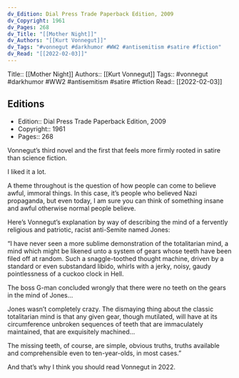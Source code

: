 ```yaml
---
dv_Edition: Dial Press Trade Paperback Edition, 2009
dv_Copyright: 1961
dv_Pages: 268
dv_Title: "[[Mother Night]]"
dv_Authors: "[[Kurt Vonnegut]]"
dv_Tags: "#vonnegut #darkhumor #WW2 #antisemitism #satire #fiction"
dv_Read: "[[2022-02-03]]"
---
```

Title:: [[Mother Night]]
Authors:: [[Kurt Vonnegut]]
Tags:: #vonnegut #darkhumor #WW2 #antisemitism #satire #fiction 
Read:: [[2022-02-03]]

## Editions
- Edition:: Dial Press Trade Paperback Edition, 2009
- Copyright:: 1961
- Pages:: 268

Vonnegut’s third novel and the first that feels more firmly rooted in satire than science fiction.   
  
I liked it a lot.   
  
A theme throughout is the question of how people can come to believe awful, immoral things. In this case, it’s people who believed Nazi propaganda, but even today, I am sure you can think of something insane and awful otherwise normal people believe.   
  
Here’s Vonnegut’s explanation by way of describing the mind of a fervently religious and patriotic, racist anti-Semite named Jones:  
  
“I have never seen a more sublime demonstration of the totalitarian mind, a mind which might be likened unto a system of gears whose teeth have been filed off at random. Such a snaggle-toothed thought machine, driven by a standard or even substandard libido, whirls with a jerky, noisy, gaudy pointlessness of a cuckoo clock in Hell.   
  
The boss G-man concluded wrongly that there were no teeth on the gears in the mind of Jones…  
  
Jones wasn’t completely crazy. The dismaying thing about the classic totalitarian mind is that any given gear, though mutilated, will have at its circumference unbroken sequences of teeth that are immaculately maintained, that are exquisitely machined…  
  
The missing teeth, of course, are simple, obvious truths, truths available and comprehensible even to ten-year-olds, in most cases.”  
  
And that’s why I think you should read Vonnegut in 2022.